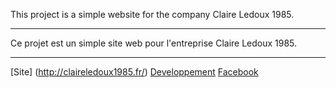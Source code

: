 This project is a simple website for the company Claire Ledoux 1985.

---

Ce projet est un simple site web pour l'entreprise Claire Ledoux 1985.

---

[Site] (http://claireledoux1985.fr/)
[Developpement](https://mnicof.github.io/claire_ledoux_1985/)
[Facebook](https://www.facebook.com/claireledoux1985/)


